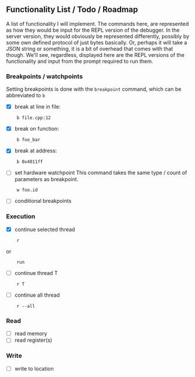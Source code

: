 ## Functionality List / Todo / Roadmap

A list of functionality I will implement. The commands here, are represented as how they would be input for the REPL
version of the debugger. In the server version, they would obviously be represented differently, possibly by some
own defined protocol of just bytes basically. Or, perhaps it will take a JSON string or something, it is a bit of
overhead that comes with that though. We'll see, regardless, displayed here are the REPL versions of the functionality and
input from the prompt required to run them.

### Breakpoints / watchpoints

Setting breakpoints is done with the `breakpoint` command, which can be abbreviated to `b`

- [x] break at line in file:

```
    b file.cpp:12
```

- [x] break on function:

```
    b foo_bar
```

- [x] break at address:

```
    b 0x4011ff
```

- [ ] set hardware watchpoint
      This command takes the same type / count of parameters as breakpoint.

```
    w foo.id
```

- [ ] conditional breakpoints

### Execution

- [x] continue selected thread

```
    r
```

or

```
    run
```

- [ ] continue thread T

```
    r T
```

- [ ] continue all thread

```
    r --all
```

### Read

- [ ] read memory
- [ ] read register(s)

### Write

- [ ] write to location

